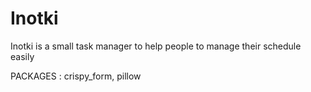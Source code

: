 # Inotki

Inotki is a small task manager to help people to manage their schedule easily

PACKAGES : crispy_form, pillow
